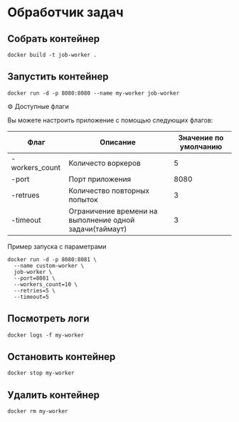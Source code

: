 # Обработчик задач

## Собрать контейнер
```
docker build -t job-worker .
```

## Запустить контейнер
```
docker run -d -p 8080:8080 --name my-worker job-worker
```

⚙️ Доступные флаги

Вы можете настроить приложение с помощью следующих флагов:

Флаг | 	Описание |	Значение по умолчанию
--- | --- | --- |
-workers_count|Количесто воркеров|5
-port|Порт приложения|8080
-retrues|Количество повторных попыток|3
-timeout|Ограничение времени на выполнение одной задачи(таймаут)|3

Пример запуска с параметрами
```
docker run -d -p 8080:8081 \
  --name custom-worker \
  job-worker \
  --port=8081 \
  --workers_count=10 \
  --retries=5 \
  --timeout=5
```

## Посмотреть логи
```
docker logs -f my-worker
```

## Остановить контейнер
```
docker stop my-worker
```

## Удалить контейнер
```
docker rm my-worker
```
